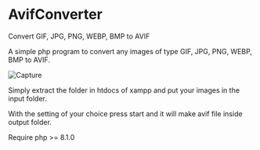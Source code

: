 # AvifConverter
 Convert GIF, JPG, PNG, WEBP, BMP to AVIF

A simple php program to convert any images of type GIF, JPG, PNG, WEBP, BMP to AVIF.

![Capture](https://github.com/user-attachments/assets/b1538cad-c58f-4bb8-9176-e0868e530ee3)

Simply extract the folder in htdocs of xampp and put your images in the input folder.

With the setting of your choice press start and it will make avif file inside output folder.

Require php >= 8.1.0
